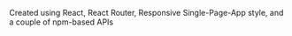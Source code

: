 Created using React, React Router, Responsive Single-Page-App style, and a couple of npm-based APIs
